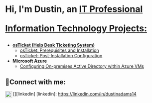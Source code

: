 <h1>Hi, I'm Dustin, an <a href="https://linkedin.com/in/dustinadams14">IT Professional

 Information Technology Projects:</h2>

- <b>osTicket (Help Desk Ticketing System)</b>
  - [osTicket: Prerequisites and Installation](https://github.com/dustinadams08/osticket-prereqs)
  - [osTicket: Post-Installation Configuration](https://github.com/dustinadams08/post-install-config)
- <b>Microsoft Azure</b>
  - [Configuring On-premises Active Directory within Azure VMs](https://github.com/joshmadakorcc/configure-ad)
  
<h2>🤳Connect with me:</h2>

[<img align="left" alt="dustinadams14 | LinkedIn" width="22px" src="https://cdn.jsdelivr.net/npm/simple-icons@v3/icons/linkedin.svg" />][linkedin]
[linkedin]: https://linkedin.com/in/dustinadams14
